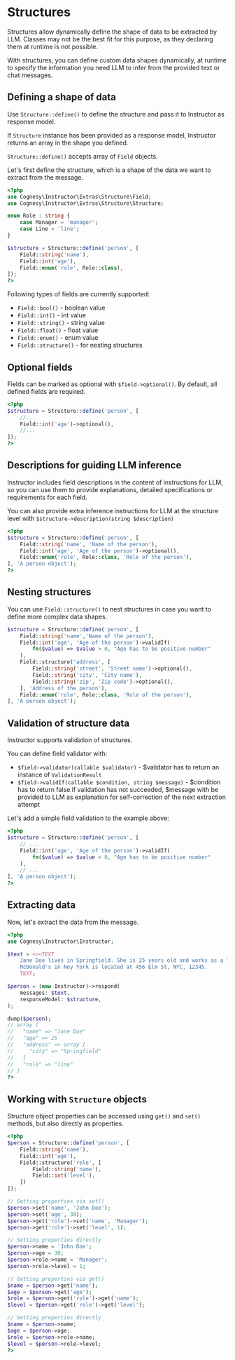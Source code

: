 # Structures

Structures allow dynamically define the shape of data to be extracted
by LLM. Classes may not be the best fit for this purpose, as they declaring
them at runtime is not possible.

With structures, you can define custom data shapes dynamically, at runtime
to specify the information you need LLM to infer from the provided text or
chat messages.



## Defining a shape of data

Use `Structure::define()` to define the structure and pass it to Instructor
as response model.

If `Structure` instance has been provided as a response model, Instructor
returns an array in the shape you defined.

`Structure::define()` accepts array of `Field` objects.

Let's first define the structure, which is a shape of the data we want to
extract from the message.

```php
<?php
use Cognesy\Instructor\Extras\Structure\Field;
use Cognesy\Instructor\Extras\Structure\Structure;

enum Role : string {
    case Manager = 'manager';
    case Line = 'line';
}

$structure = Structure::define('person', [
    Field::string('name'),
    Field::int('age'),
    Field::enum('role', Role::class),
]);
?>
```

Following types of fields are currently supported:

- `Field::bool()` - boolean value
- `Field::int()` - int value
- `Field::string()` - string value
- `Field::float()` - float value
- `Field::enum()` - enum value
- `Field::structure()` - for nesting structures


## Optional fields

Fields can be marked as optional with `$field->optional()`.  By default, all
defined fields are required.

```php
<?php
$structure = Structure::define('person', [
    //...
    Field::int('age')->optional(),
    //...
]);
?>
```


## Descriptions for guiding LLM inference

Instructor includes field descriptions in the content of instructions for LLM, so you
can use them to provide explanations, detailed specifications or requirements for each field.

You can also provide extra inference instructions for LLM at the structure level with `$structure->description(string $description)`

```php
<?php
$structure = Structure::define('person', [
    Field::string('name', 'Name of the person'),
    Field::int('age', 'Age of the person')->optional(),
    Field::enum('role', Role::class, 'Role of the person'),
], 'A person object');
?>
```

## Nesting structures

You can use `Field::structure()` to nest structures in case you want to define
more complex data shapes.

```php
$structure = Structure::define('person', [
    Field::string('name','Name of the person'),
    Field::int('age', 'Age of the person')->validIf(
        fn($value) => $value > 0, "Age has to be positive number"
    ),
    Field::structure('address', [
        Field::string('street', 'Street name')->optional(),
        Field::string('city', 'City name'),
        Field::string('zip', 'Zip code')->optional(),
    ], 'Address of the person'),
    Field::enum('role', Role::class, 'Role of the person'),
], 'A person object');
```

## Validation of structure data

Instructor supports validation of structures.

You can define field validator with:

 - `$field->validator(callable $validator)` - $validator has to return an instance of `ValidationResult`
 - `$field->validIf(callable $condition, string $message)` - $condition has to return false if validation has not succeeded, $message with be provided to LLM as explanation for self-correction of the next extraction attempt

Let's add a simple field validation to the example above: 

```php
<?php
$structure = Structure::define('person', [
    // ...
    Field::int('age', 'Age of the person')->validIf(
        fn($value) => $value > 0, "Age has to be positive number"
    ),
    // ...
], 'A person object');
?>
```

## Extracting data

Now, let's extract the data from the message.

```php
<?php
use Cognesy\Instructor\Instructor;

$text = <<<TEXT
    Jane Doe lives in Springfield. She is 25 years old and works as a line worker. 
    McDonald's in Ney York is located at 456 Elm St, NYC, 12345.
    TEXT;

$person = (new Instructor)->respond(
    messages: $text,
    responseModel: $structure,
);

dump($person);
// array [
//   "name" => "Jane Doe"
//   "age" => 25
//   "address" => array [
//     "city" => "Springfield"
//   ]
//   "role" => "line"
// ]
?>
```

## Working with `Structure` objects

Structure object properties can be accessed using `get()` and `set()` methods,
but also directly as properties.

```php
<?php
$person = Structure::define('person', [
    Field::string('name'),
    Field::int('age'),
    Field::structure('role', [
        Field::string('name'),
        Field::int('level'),
    ])
]);

// Setting properties via set()
$person->set('name', 'John Doe');
$person->set('age', 30);
$person->get('role')->set('name', 'Manager');
$person->get('role')->set('level', 1);

// Setting properties directly 
$person->name = 'John Doe';
$person->age = 30;
$person->role->name = 'Manager';
$person->role->level = 1;

// Getting properties via get()
$name = $person->get('name');
$age = $person->get('age');
$role = $person->get('role')->get('name');
$level = $person->get('role')->get('level');

// Getting properties directly
$name = $person->name;
$age = $person->age;
$role = $person->role->name;
$level = $person->role->level;
?>
```

